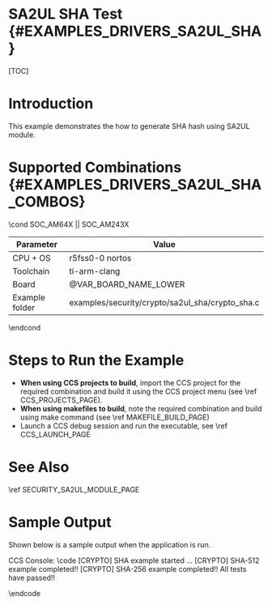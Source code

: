 # SA2UL SHA Test {#EXAMPLES_DRIVERS_SA2UL_SHA}

[TOC]

# Introduction

This example demonstrates the how to generate SHA hash using SA2UL module.

# Supported Combinations {#EXAMPLES_DRIVERS_SA2UL_SHA_COMBOS}

\cond SOC_AM64X || SOC_AM243X

 Parameter      | Value
 ---------------|-----------
 CPU + OS       | r5fss0-0 nortos
 Toolchain      | ti-arm-clang
 Board          | @VAR_BOARD_NAME_LOWER
 Example folder | examples/security/crypto/sa2ul_sha/crypto_sha.c

\endcond

# Steps to Run the Example

- **When using CCS projects to build**, import the CCS project for the required combination
  and build it using the CCS project menu (see \ref CCS_PROJECTS_PAGE).
- **When using makefiles to build**, note the required combination and build using
  make command (see \ref MAKEFILE_BUILD_PAGE)
- Launch a CCS debug session and run the executable, see \ref CCS_LAUNCH_PAGE

# See Also

\ref SECURITY_SA2UL_MODULE_PAGE

# Sample Output

Shown below is a sample output when the application is run.


CCS Console:
\code
[CRYPTO] SHA example started ...
[CRYPTO] SHA-512 example completed!!
[CRYPTO] SHA-256 example completed!!
All tests have passed!!

\endcode



